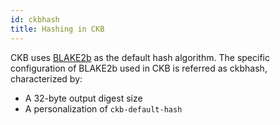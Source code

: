 ```yaml
---
id: ckbhash
title: Hashing in CKB
---
```


CKB uses [BLAKE2b](<https://en.wikipedia.org/wiki/BLAKE_(hash_function)#BLAKE2b_algorithm>) as the default hash algorithm. The specific configuration of BLAKE2b used in CKB is referred as ckbhash, characterized by:

- A 32-byte output digest size
- A personalization of `ckb-default-hash`
